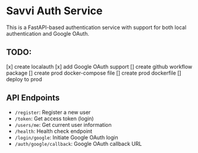 # Savvi Auth Service

This is a FastAPI-based authentication service with support for both local authentication and Google OAuth.

## TODO:
[x] create localauth
[x] add Google OAuth support
[] create github workflow package
[] create prod docker-compose file
[] create prod dockerfile
[] deploy to prod

## API Endpoints

- `/register`: Register a new user
- `/token`: Get access token (login)
- `/users/me`: Get current user information
- `/health`: Health check endpoint
- `/login/google`: Initiate Google OAuth login
- `/auth/google/callback`: Google OAuth callback URL
